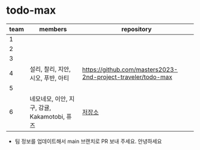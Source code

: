 # todo-max


| team | members                | repository                                      |
| ---- |------------------------| ----------------------------------------------- |
| 1    |                        |                                                 |
| 2    |                        |                                                 |
| 3    |                        | |
| 4    | 설리, 찰리, 지안, 시오, 푸반, 아티 |https://github.com/masters2023-2nd-project-traveler/todo-max|
| 5    |                        | |
| 6    | 네모네모, 이안, 지구, 감귤, Kakamotobi, 퓨즈                       | [저장소](https://github.com/codesquad-team-06/todo-max) |

* 팀 정보를 업데이트해서 main 브랜치로 PR 보내 주세요.
안녕하세요